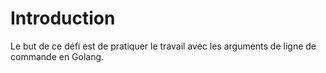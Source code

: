 # Introduction

Le but de ce défi est de pratiquer le travail avec les arguments de ligne de commande en Golang.
